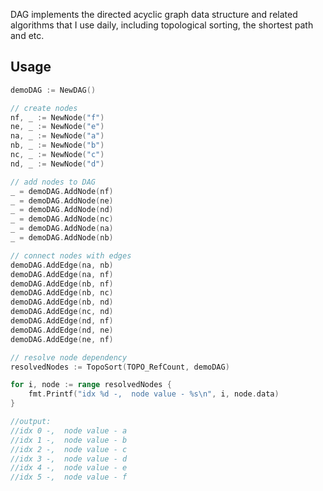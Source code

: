 DAG implements the directed acyclic graph data structure and related algorithms that I use daily, including topological sorting, the shortest path and etc.

## Usage

```go
demoDAG := NewDAG()

// create nodes
nf, _ := NewNode("f")
ne, _ := NewNode("e")
na, _ := NewNode("a")
nb, _ := NewNode("b")
nc, _ := NewNode("c")
nd, _ := NewNode("d")

// add nodes to DAG
_ = demoDAG.AddNode(nf)
_ = demoDAG.AddNode(ne)
_ = demoDAG.AddNode(nd)
_ = demoDAG.AddNode(nc)
_ = demoDAG.AddNode(na)
_ = demoDAG.AddNode(nb)

// connect nodes with edges
demoDAG.AddEdge(na, nb)
demoDAG.AddEdge(na, nf)
demoDAG.AddEdge(nb, nf)
demoDAG.AddEdge(nb, nc)
demoDAG.AddEdge(nb, nd)
demoDAG.AddEdge(nc, nd)
demoDAG.AddEdge(nd, nf)
demoDAG.AddEdge(nd, ne)
demoDAG.AddEdge(ne, nf)

// resolve node dependency
resolvedNodes := TopoSort(TOPO_RefCount, demoDAG)

for i, node := range resolvedNodes {
    fmt.Printf("idx %d -,  node value - %s\n", i, node.data)
}

//output:
//idx 0 -,  node value - a
//idx 1 -,  node value - b
//idx 2 -,  node value - c
//idx 3 -,  node value - d
//idx 4 -,  node value - e
//idx 5 -,  node value - f
```